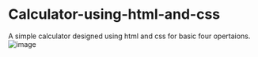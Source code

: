 # Calculator-using-html-and-css

A simple calculator designed using html and css for basic four opertaions.
![image](https://github.com/ayushekhawat/Calculator-using-html-and-css/assets/144920054/a6206078-d45c-436b-99f7-d4e3c101b7c9)
